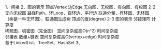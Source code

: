 1、间接
2、图的表示
顶点Vertex
边Edge
无向图、无权图、有向图、有权图
2-2 无向无权图
    路径Path、环Loop、自环边、平行边
    联通分量、有环图、无环图（树是一种无环图）、联通图生成树
    顶点的度(degree)
2-3 图的表示
    邻接矩阵
        计算度      
        稀疏图、稠密图（完全图）
        空间复杂度高O(n^2)
        时间复杂度  
    邻接表
       数组+链表 
       空间复杂度高O(vertex+edge)
       时间复杂度  
       基于LinkedList、TreeSet、HashSet
3、